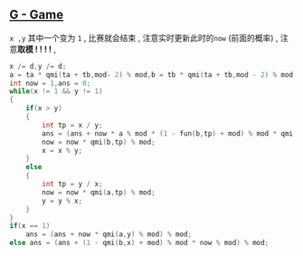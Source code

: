 

## [G - Game](https://qoj.ac/contest/1799/problem/9376)

`x ,y` 其中一个变为 `1` , 比赛就会结束 , 注意实时更新此时的`now` (前面的概率) , 注意**取模 ! ! ! !** ,

```cpp
x /= d,y /= d;
a = ta * qmi(ta + tb,mod- 2) % mod,b = tb * qmi(ta + tb,mod - 2) % mod;
int now = 1,ans = 0;
while(x != 1 && y != 1)
{
    if(x > y)
    {
        int tp = x / y;
        ans = (ans + now * a % mod * (1 - fun(b,tp) + mod) % mod * qmi(1 - b + mod,mod- 2) % mod) % mod;
        now = now * qmi(b,tp) % mod;
        x = x % y;
    }
    else 
    {
        int tp = y / x;
        now = now * qmi(a,tp) % mod;
        y = y % x;
    }
}
if(x == 1)
    ans = (ans + now * qmi(a,y) % mod) % mod;
else ans = (ans + (1 - qmi(b,x) + mod) % mod * now % mod) % mod;
```









































